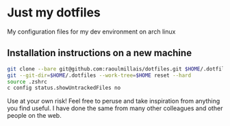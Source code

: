 # Just my dotfiles

My configuration files for my dev environment on arch linux

## Installation instructions on a new machine

```bash
git clone --bare git@github.com:raoulmillais/dotfiles.git $HOME/.dotfiles
git --git-dir=$HOME/.dotfiles --work-tree=$HOME reset --hard
source .zshrc
c config status.showUntrackedFiles no
```

Use at your own risk!  Feel free to peruse and take inspiration from anything
you find useful.  I have done the same from many other colleagues and other 
people on the web.
